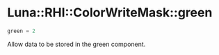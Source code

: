 # Luna::RHI::ColorWriteMask::green

```c++
green = 2
```

Allow data to be stored in the green component. 

